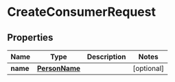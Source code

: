 
# CreateConsumerRequest

## Properties
Name | Type | Description | Notes
------------ | ------------- | ------------- | -------------
**name** | [**PersonName**](PersonName.md) |  |  [optional]



